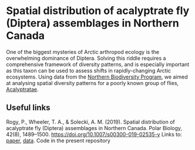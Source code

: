 # Spatial distribution of acalyptrate fly (Diptera) assemblages in Northern Canada

One of the biggest mysteries of Arctic arthropod ecology is the overwhelming dominance of Diptera. Solving this riddle  requires a comprehensive framework of diversity patterns, and is especially important as this taxon can be used to assess shifts in rapidly-changing Arctic ecosystems. Using data from the [Northern Biodiversity Program](https://northernbiodiversity.wordpress.com/), we aimed at analysing spatial diversity patterns for a poorly known group of flies, [Acalyptratae](https://en.wikipedia.org/wiki/Acalyptratae).

## Useful links
Rogy, P., Wheeler, T. A., & Solecki, A. M. (2019). Spatial distribution of acalyptrate fly (Diptera) assemblages in Northern Canada. Polar Biology, 42(8), 1489–1500. https://doi.org/10.1007/s00300-019-02535-y Links to: [paper](https://doi.org/10.1007/s00300-019-02535-y), [data](https://knb.ecoinformatics.org/view/doi:10.5063/F19Z9367). Code in the present repository

